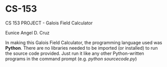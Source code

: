 # CS-153
CS 153 PROJECT - Galois Field Calculator


Eunice Angel D. Cruz 

In making this Galois Field Calculator, the programming language used was **Python**. There are no libraries needed to be imported (or installed) to run the source code provided. Just run it like any other Python-written programs in the command prompt (e.g. *python sourcecode.py*)
